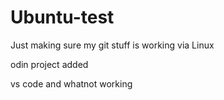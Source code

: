 # Ubuntu-test

Just making sure my git stuff is working via Linux 

odin project added 

vs code and whatnot working 
